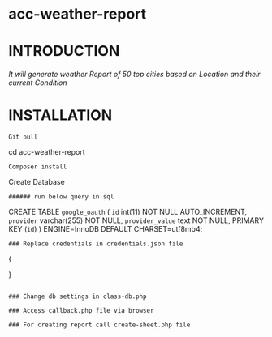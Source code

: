 # acc-weather-report

# INTRODUCTION 
###### It will generate weather Report of 50 top cities based on Location and their current Condition

# INSTALLATION
```
Git pull
```
cd acc-weather-report
```
Composer install
```
Create Database
```
###### run below query in sql
```
CREATE TABLE `google_oauth` (
 `id` int(11) NOT NULL AUTO_INCREMENT,
 `provider` varchar(255) NOT NULL,
 `provider_value` text NOT NULL,
 PRIMARY KEY (`id`)
) ENGINE=InnoDB DEFAULT CHARSET=utf8mb4;
```
### Replace credentials in credentials.json file
```
{

}
```

### Change db settings in class-db.php

### Access callback.php file via browser

### For creating report call create-sheet.php file
